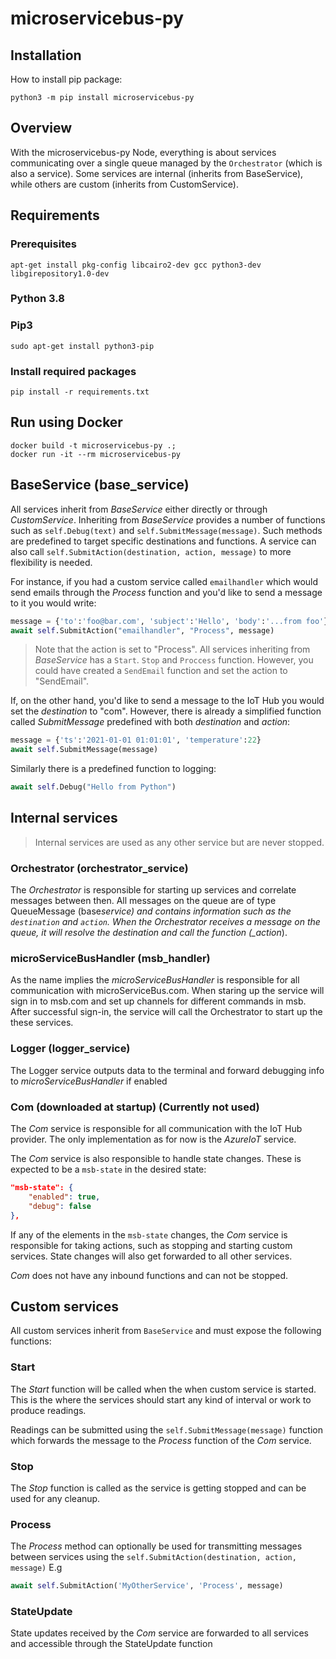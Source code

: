 # microservicebus-py

## Installation

How to install pip package:

```
python3 -m pip install microservicebus-py
```

## Overview

With the microservicebus-py Node, everything is about services communicating over a single queue managed by the `Orchestrator` (which is also a service). Some services are internal (inherits from BaseService), while others are custom (inherits from CustomService).

## Requirements

### Prerequisites

```
apt-get install pkg-config libcairo2-dev gcc python3-dev libgirepository1.0-dev
```

### Python 3.8

### Pip3

```
sudo apt-get install python3-pip
```

### Install required packages

```
pip install -r requirements.txt
```

## Run using Docker

```
docker build -t microservicebus-py .;
docker run -it --rm microservicebus-py
```

## BaseService (base_service)

All services inherit from _BaseService_ either directly or through _CustomService_. Inheriting from _BaseService_ provides a number of functions such as `self.Debug(text)` and `self.SubmitMessage(message)`. Such methods are predefined to target specific destinations and functions. A service can also call `self.SubmitAction(destination, action, message)` to more flexibility is needed.

For instance, if you had a custom service called `emailhandler` which would send emails through the _Process_ function and you'd like to send a message to it you would write:

```python
message = {'to':'foo@bar.com', 'subject':'Hello', 'body':'...from foo'}
await self.SubmitAction("emailhandler", "Process", message)
```

> Note that the action is set to "Process". All services inheriting from _BaseService_ has a `Start`. `Stop` and `Proccess` function. However, you could have created a `SendEmail` function and set the action to "SendEmail".

If, on the other hand, you'd like to send a message to the IoT Hub you would set the _destination_ to "com". However, there is already a simplified function called _SubmitMessage_ predefined with both _destination_ and _action_:

```python
message = {'ts':'2021-01-01 01:01:01', 'temperature':22}
await self.SubmitMessage(message)
```

Similarly there is a predefined function to logging:

```python
await self.Debug("Hello from Python")
```

## Internal services

> Internal services are used as any other service but are never stopped.

### Orchestrator (orchestrator_service)

The _Orchestrator_ is responsible for starting up services and correlate messages between then. All messages on the queue are of type QueueMessage (base*service) and contains information such as the `destination` and `action`. When the Orchestrator receives a message on the queue, it will resolve the destination and call the function (\_action*).

### microServiceBusHandler (msb_handler)

As the name implies the _microServiceBusHandler_ is responsible for all communication with microServiceBus.com. When staring up the service will sign in to msb.com and set up channels for different commands in msb. After successful sign-in, the service will call the Orchestrator to start up the these services.

### Logger (logger_service)

The Logger service outputs data to the terminal and forward debugging info to _microServiceBusHandler_ if enabled

### Com (downloaded at startup) (Currently not used)

The _Com_ service is responsible for all communication with the IoT Hub provider. The only implementation as for now is the _AzureIoT_ service.

The _Com_ service is also responsible to handle state changes. These is expected to be a `msb-state` in the desired state:

```json
"msb-state": {
    "enabled": true,
    "debug": false
},
```

If any of the elements in the `msb-state` changes, the _Com_ service is responsible for taking actions, such as stopping and starting custom services. State changes will also get forwarded to all other services.

_Com_ does not have any inbound functions and can not be stopped.

## Custom services

All custom services inherit from `BaseService` and must expose the following functions:

### Start

The _Start_ function will be called when the when custom service is started. This is the where the services should start any kind of interval or work to produce readings.

Readings can be submitted using the `self.SubmitMessage(message)` function which forwards the message to the _Process_ function of the _Com_ service.

### Stop

The _Stop_ function is called as the service is getting stopped and can be used for any cleanup.

### Process

The _Process_ method can optionally be used for transmitting messages between services using the `self.SubmitAction(destination, action, message)` E.g

```python
await self.SubmitAction('MyOtherService', 'Process', message)
```

### StateUpdate

State updates received by the _Com_ service are forwarded to all services and accessible through the StateUpdate function
